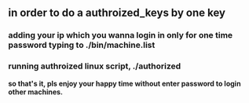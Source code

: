 ## in order to do a authroized_keys by one key
### adding your ip which you wanna login in only for one time password typing to ./bin/machine.list 
### running authroized linux script, ./authorized
**so that's it, pls enjoy your happy time without enter password to login other machines.**
